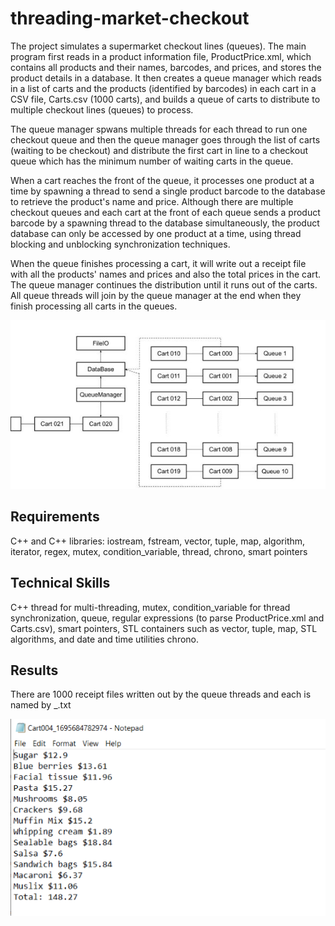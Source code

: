 # threading-market-checkout

The project simulates a supermarket checkout lines (queues). The main program first reads in a product information file, ProductPrice.xml, which contains all products and their names, barcodes, and prices, and stores the product details in a database. It then creates a queue manager which reads in a list of carts and the products (identified by barcodes) in each cart in a CSV file, Carts.csv (1000 carts), and builds a queue of carts to distribute to multiple checkout lines (queues) to process. 

The queue manager spwans multiple threads for each thread to run one checkout queue and then the queue manager goes through the list of carts (waiting to be checkout) and distribute the first cart in line to a checkout queue which has the minimum number of waiting carts in the queue. 

When a cart reaches the front of the queue, it processes one product at a time by spawning a thread to send a single product barcode to the database to retrieve the product's name and price. Although there are multiple checkout queues and each cart at the front of each queue sends a product barcode by a spawning thread to the database simultaneously, the product database can only be accessed by one product at a time, using thread blocking and unblocking synchronization techniques. 

When the queue finishes processing a cart, it will write out a receipt file with all the products' names and prices and also the total prices in the cart. The queue manager continues the distribution until it runs out of the carts. All queue threads will join by the queue manager at the end when they finish processing all carts in the queues.

![image](https://github.com/carab9/threading-market-checkout/blob/main/market_checkout.jpg?raw=true)

## Requirements

C++ and C++ libraries: iostream, fstream, vector, tuple, map, algorithm, iterator, regex, mutex, condition_variable, thread, chrono, smart pointers

## Technical Skills

C++ thread for multi-threading, mutex, condition_variable for thread synchronization, queue, regular expressions (to parse ProductPrice.xml and Carts.csv), smart pointers, STL containers such as vector, tuple, map, STL algorithms, and date and time utilities chrono.

## Results

There are 1000 receipt files written out by the queue threads and each is named by <cart name>_<time stamp>.txt

![image](https://github.com/carab9/threading-market-checkout/blob/main/threading_checkout.png?raw=true)
